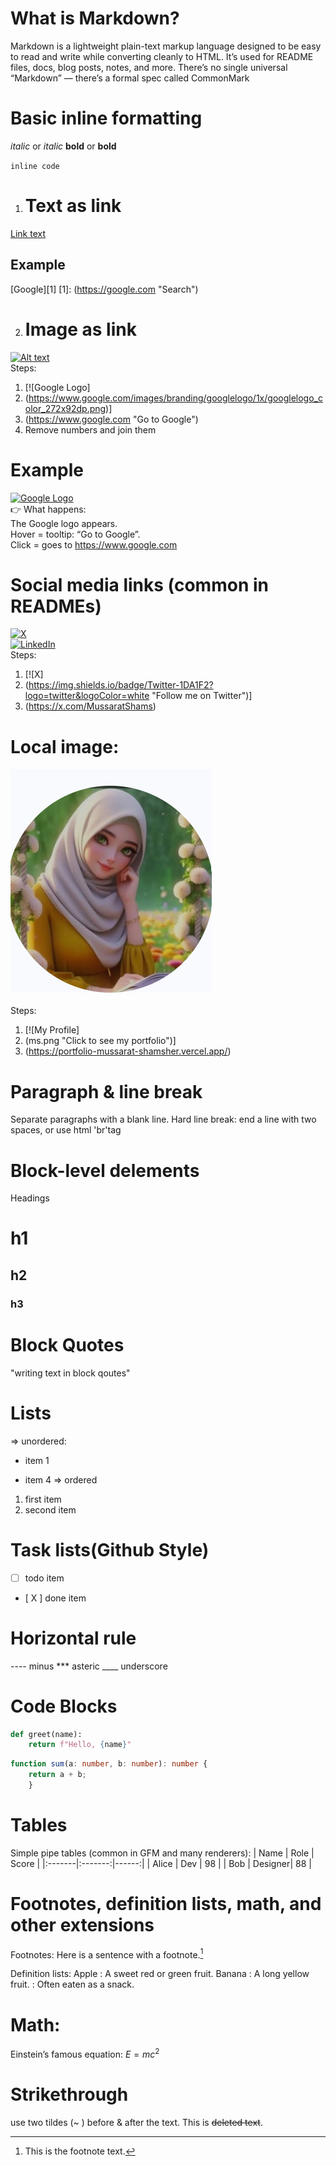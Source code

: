 
# What is Markdown?
Markdown is a lightweight plain-text markup language designed to be easy to read and write while converting cleanly to HTML. It’s used for README files, docs, blog posts, notes, and more. There’s no single universal “Markdown” — there’s a formal spec called CommonMark

# Basic inline formatting
*italic* or _italic_
**bold** or __bold__

`inline code`
1. # Text as link
 [Link text](https://example.com "optional title")
## Example
[Google][1]
[1]: (https://google.com "Search")

2. # Image as link 
[![Alt text](image.png "Tooltip text")](https://example.com) <br>
Steps: 
1. [![Google Logo]
2. (https://www.google.com/images/branding/googlelogo/1x/googlelogo_color_272x92dp.png)]
3. (https://www.google.com "Go to Google") <br>
4. Remove numbers and join them

# Example
[![Google Logo](https://www.google.com/images/branding/googlelogo/1x/googlelogo_color_272x92dp.png)](https://www.google.com "Go to Google") <br>
👉 What happens: <br>
The Google logo appears. <br>
Hover = tooltip: “Go to Google”. <br>
Click = goes to https://www.google.com

# Social media links (common in READMEs)
[![X](https://img.shields.io/badge/Twitter-1DA1F2?logo=twitter&logoColor=white "Follow me on Twitter")](https://x.com/MussaratShams) <br>
[![LinkedIn](https://img.shields.io/badge/LinkedIn-0A66C2?logo=linkedin&logoColor=white "Connect on LinkedIn")](https://www.linkedin.com/in/mussarat-shamsher-7618a6380/)
<br>
Steps: 
1. [![X]
2. (https://img.shields.io/badge/Twitter-1DA1F2?logo=twitter&logoColor=white "Follow me on Twitter")]
3. (https://x.com/MussaratShams)
# Local image:
[![My Profile](ms.png "Click to see my portfolio")](https://portfolio-mussarat-shamsher.vercel.app/) <br> <br>
Steps: 
1. [![My Profile] 
2. (ms.png "Click to see my portfolio")]
3. (https://portfolio-mussarat-shamsher.vercel.app/)

# Paragraph & line break
Separate paragraphs with a blank line.
Hard line break: end a line with two spaces, or use html 'br'tag<br>

 # Block-level delements
 Headings
 # h1
 ## h2
 ### h3

 # Block Quotes
 "writing text in block qoutes"

# Lists
 => unordered:
 - item 1
 + item 4
 => ordered
 1. first item
 2. second item

# Task lists(Github Style)
- [ ] todo item
- [ X ] done item

# Horizontal rule
----   minus
***     asteric
____     underscore
 
# Code Blocks
```python
def greet(name):
    return f"Hello, {name}" 
```
```typescript
function sum(a: number, b: number): number {
    return a + b;
    }   
```
# Tables
Simple pipe tables (common in GFM and many renderers):
| Name   | Role    | Score |
|:-------|:-------:|------:|
| Alice  | Dev     |   98  |
| Bob    | Designer|   88  |
# Footnotes, definition lists, math, and other extensions
Footnotes: Here is a sentence with a footnote.[^1]
[^1]: This is the footnote text.
 
Definition lists: 
Apple
: A sweet red or green fruit.
Banana
: A long yellow fruit.
: Often eaten as a snack.
# Math: 
Einstein’s famous equation: $E = mc^2$

# Strikethrough
use two tildes (~ ) before & after the text.
This is ~~deleted text~~.
